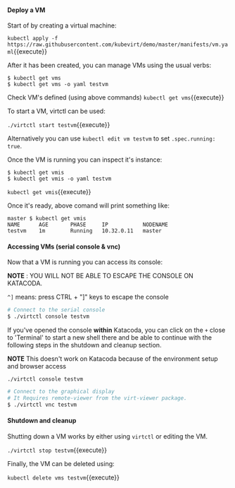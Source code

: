 #### Deploy a VM

Start of by creating a virtual machine:

`kubectl apply -f https://raw.githubusercontent.com/kubevirt/demo/master/manifests/vm.yaml`{{execute}}

After it has been created, you can manage VMs using the usual verbs:

```
$ kubectl get vms
$ kubectl get vms -o yaml testvm
```

Check VM's defined (using above commands)
`kubectl get vms`{{execute}}

To start a VM, virtctl can be used:

`./virtctl start testvm`{{execute}}

Alternatively you can use `kubectl edit vm testvm` to set `.spec.running: true`.

Once the VM is running you can inspect it's instance:

```
$ kubectl get vmis
$ kubectl get vmis -o yaml testvm
```

`kubectl get vmis`{{execute}}

Once it's ready, above comand will print something like:

~~~
master $ kubectl get vmis
NAME      AGE       PHASE     IP           NODENAME
testvm    1m        Running   10.32.0.11   master
~~~

#### Accessing VMs (serial console & vnc)

Now that a VM is running you can access its console:

**NOTE** : YOU WILL NOT BE ABLE TO ESCAPE THE CONSOLE ON KATACODA.

`^]` means: press CTRL + "]" keys to escape the console

~~~sh
# Connect to the serial console
$ ./virtctl console testvm
~~~

If you've opened the console **within** Katacoda, you can click on the `+` close to 'Terminal' to start a new shell there and be able to continue with the following steps in the shutdown and cleanup section.

**NOTE** This doesn't work on Katacoda because of the environment setup and browser access

`./virtctl console testvm`

~~~sh
# Connect to the graphical display
# It Requires remote-viewer from the virt-viewer package.
$ ./virtctl vnc testvm
~~~

#### Shutdown and cleanup

Shutting down a VM works by either using `virtctl` or editing the VM.

`./virtctl stop testvm`{{execute}}

Finally, the VM can be deleted using:

`kubectl delete vms testvm`{{execute}}
